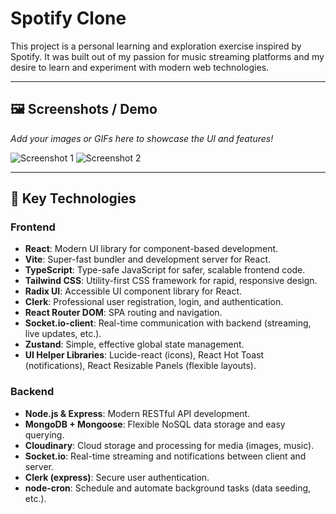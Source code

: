 # Spotify Clone

This project is a personal learning and exploration exercise inspired by Spotify. It was built out of my passion for music streaming platforms and my desire to learn and experiment with modern web technologies.

---

## 🖼️ Screenshots / Demo

_Add your images or GIFs here to showcase the UI and features!_

![Screenshot 1](path/to/your/screenshot1.png)
![Screenshot 2](path/to/your/screenshot2.png)
<!-- Add more images as needed -->

---

## 🚀 Key Technologies

### Frontend
- **React**: Modern UI library for component-based development.
- **Vite**: Super-fast bundler and development server for React.
- **TypeScript**: Type-safe JavaScript for safer, scalable frontend code.
- **Tailwind CSS**: Utility-first CSS framework for rapid, responsive design.
- **Radix UI**: Accessible UI component library for React.
- **Clerk**: Professional user registration, login, and authentication.
- **React Router DOM**: SPA routing and navigation.
- **Socket.io-client**: Real-time communication with backend (streaming, live updates, etc.).
- **Zustand**: Simple, effective global state management.
- **UI Helper Libraries**: Lucide-react (icons), React Hot Toast (notifications), React Resizable Panels (flexible layouts).

### Backend
- **Node.js & Express**: Modern RESTful API development.
- **MongoDB + Mongoose**: Flexible NoSQL data storage and easy querying.
- **Cloudinary**: Cloud storage and processing for media (images, music).
- **Socket.io**: Real-time streaming and notifications between client and server.
- **Clerk (express)**: Secure user authentication.
- **node-cron**: Schedule and automate background tasks (data seeding, etc.).
